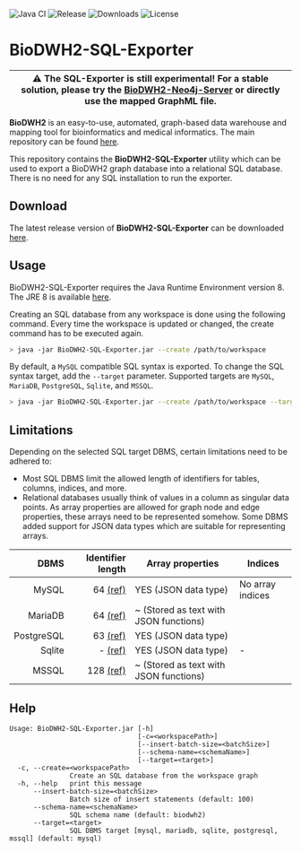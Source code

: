![Java CI](https://github.com/BioDWH2/BioDWH2-SQL-Exporter/workflows/Java%20CI/badge.svg?branch=develop) ![Release](https://img.shields.io/github/v/release/BioDWH2/BioDWH2-SQL-Exporter) ![Downloads](https://img.shields.io/github/downloads/BioDWH2/BioDWH2-SQL-Exporter/total) ![License](https://img.shields.io/github/license/BioDWH2/BioDWH2-SQL-Exporter)

# BioDWH2-SQL-Exporter

| :warning: The SQL-Exporter is still experimental! For a stable solution, please try the [BioDWH2-Neo4j-Server](https://github.com/BioDWH2/BioDWH2-Neo4j-Server) or directly use the mapped GraphML file. |
| --- |

**BioDWH2** is an easy-to-use, automated, graph-based data warehouse and mapping tool for bioinformatics and medical
informatics. The main repository can be found [here](https://github.com/BioDWH2/BioDWH2).

This repository contains the **BioDWH2-SQL-Exporter** utility which can be used to export a BioDWH2 graph database into
a relational SQL database. There is no need for any SQL installation to run the exporter.

## Download

The latest release version of **BioDWH2-SQL-Exporter** can be
downloaded [here](https://github.com/BioDWH2/BioDWH2-SQL-Exporter/releases/latest).

## Usage

BioDWH2-SQL-Exporter requires the Java Runtime Environment version 8. The JRE 8 is
available [here](https://www.oracle.com/java/technologies/javase-jre8-downloads.html).

Creating an SQL database from any workspace is done using the following command. Every time the workspace is updated or
changed, the create command has to be executed again.

~~~BASH
> java -jar BioDWH2-SQL-Exporter.jar --create /path/to/workspace
~~~

By default, a `MySQL` compatible SQL syntax is exported. To change the SQL syntax target, add the `--target` parameter.
Supported targets are `MySQL`, `MariaDB`, `PostgreSQL`, `Sqlite`, and `MSSQL`.

~~~BASH
> java -jar BioDWH2-SQL-Exporter.jar --create /path/to/workspace --target sqlite
~~~

## Limitations

Depending on the selected SQL target DBMS, certain limitations need to be adhered to:

* Most SQL DBMS limit the allowed length of identifiers for tables, columns, indices, and more.
* Relational databases usually think of values in a column as singular data points. As array properties are allowed for
  graph node and edge properties, these arrays need to be represented somehow. Some DBMS added support for JSON data
  types which are suitable for representing arrays.

|       DBMS |                                                                        Identifier length | Array properties                       | Indices          |
|-----------:|-----------------------------------------------------------------------------------------:|----------------------------------------|------------------|
|      MySQL |               64 [(ref)](https://dev.mysql.com/doc/refman/8.0/en/identifier-length.html) | YES (JSON data type)                   | No array indices |
|    MariaDB |                   64 [(ref)](https://mariadb.com/kb/en/identifier-names/#maximum-length) | ~ (Stored as text with JSON functions) |                  |
| PostgreSQL |                          63 [(ref)](https://www.postgresql.org/docs/current/limits.html) | YES (JSON data type)                   |                  |
|     Sqlite |                                            - [(ref)](https://www.sqlite.org/limits.html) | YES (JSON data type)                   | -                |
|      MSSQL | 128 [(ref)](https://www.c-sharpcorner.com/blogs/maximum-length-of-objects-in-sql-server) | ~ (Stored as text with JSON functions) |                  |

## Help

~~~
Usage: BioDWH2-SQL-Exporter.jar [-h]
                                [-c=<workspacePath>]
                                [--insert-batch-size=<batchSize>]
                                [--schema-name=<schemaName>]
                                [--target=<target>]
  -c, --create=<workspacePath>
               Create an SQL database from the workspace graph
  -h, --help   print this message
      --insert-batch-size=<batchSize>
               Batch size of insert statements (default: 100)
      --schema-name=<schemaName>
               SQL schema name (default: biodwh2)
      --target=<target>
               SQL DBMS target [mysql, mariadb, sqlite, postgresql, mssql] (default: mysql)
~~~